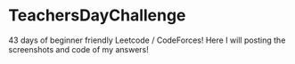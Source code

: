 # TeachersDayChallenge
43 days of beginner friendly Leetcode / CodeForces!
Here I will posting the screenshots and code of my answers!
